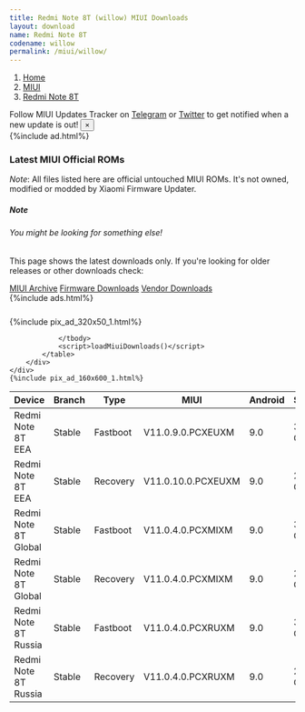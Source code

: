 ```yaml
---
title: Redmi Note 8T (willow) MIUI Downloads
layout: download
name: Redmi Note 8T
codename: willow
permalink: /miui/willow/
---
```

<nav aria-label="breadcrumb">
    <ol class="breadcrumb">
        <li class="breadcrumb-item"><a href="/">Home</a></li>
        <li class="breadcrumb-item"><a href="/miui/">MIUI</a></li>
        <li class="breadcrumb-item active" aria-current="page"><a href="/miui/willow/">Redmi Note 8T</a></li>
    </ol>
</nav>
<div class="alert alert-primary alert-dismissible fade show" role="alert">
    Follow MIUI Updates Tracker on <a href="https://t.me/MIUIUpdatesTracker" class="alert-link">Telegram</a>
     or <a href="https://twitter.com/MiFwUpdater" class="alert-link">Twitter</a> to get notified when a new update is out!
    <button type="button" class="close" data-dismiss="alert" aria-label="Close">
        <span aria-hidden="true">&times;</span>
    </button>
</div>
{%include ad.html%}

### Latest MIUI Official ROMs
*Note*: All files listed here are official untouched MIUI ROMs. It's not owned, modified or modded by Xiaomi Firmware Updater.
<div class="card">
  <div class="card-body">
    <h5 class="card-title">Note</h5>
    <h6 class="card-subtitle mb-2 text-muted">You might be looking for something else!</h6>
    <p class="card-text">This page shows the latest downloads only.
     If you're looking for older releases or other downloads check:</p>
    <a href="/archive/miui/willow/" class="card-link">MIUI Archive</a>
    <a href="/firmware/willow/" class="card-link">Firmware Downloads</a>
    <a href="/vendor/willow/" class="card-link">Vendor Downloads</a>
  </div>
</div>
{%include ads.html%}
<div class="row justify-content-center">
    <div class="col-10">
        <div class="table-responsive-md" style="margin-top: 25px;">
            {%include pix_ad_320x50_1.html%}
            <table id="miui" class="display dt-responsive nowrap compact table table-striped table-hover table-sm">
                <thead class="thead-dark">
                    <tr>
                        <th data-ref="device">Device</th>
                        <th data-ref="branch">Branch</th>
                        <th data-ref="type">Type</th>
                        <th data-ref="miui">MIUI</th>
                        <th data-ref="android">Android</th>
                        <th data-ref="size">Size</th>
                        <th data-ref="size">Date</th>
                        <th data-ref="link">Link</th>
                    </tr>
                </thead>
                <tbody>
                <tr><td>Redmi Note 8T EEA</td><td>Stable</td><td>Fastboot</td><td>V11.0.9.0.PCXEUXM</td><td>9.0</td><td>3.5 GB</td><td>2020-05-22</td><td><a href="/miui/willow/stable/V11.0.9.0.PCXEUXM/">Download</a></td></tr>
<tr><td>Redmi Note 8T EEA</td><td>Stable</td><td>Recovery</td><td>V11.0.10.0.PCXEUXM</td><td>9.0</td><td>2.0 GB</td><td>2020-07-02</td><td><a href="/miui/willow/stable/V11.0.10.0.PCXEUXM/">Download</a></td></tr>
<tr><td>Redmi Note 8T Global</td><td>Stable</td><td>Fastboot</td><td>V11.0.4.0.PCXMIXM</td><td>9.0</td><td>3.5 GB</td><td>2020-05-23</td><td><a href="/miui/willow/stable/V11.0.4.0.PCXMIXM/">Download</a></td></tr>
<tr><td>Redmi Note 8T Global</td><td>Stable</td><td>Recovery</td><td>V11.0.4.0.PCXMIXM</td><td>9.0</td><td>2.0 GB</td><td>2020-05-29</td><td><a href="/miui/willow/stable/V11.0.4.0.PCXMIXM/">Download</a></td></tr>
<tr><td>Redmi Note 8T Russia</td><td>Stable</td><td>Fastboot</td><td>V11.0.4.0.PCXRUXM</td><td>9.0</td><td>3.5 GB</td><td>2020-06-12</td><td><a href="/miui/willow/stable/V11.0.4.0.PCXRUXM/">Download</a></td></tr>
<tr><td>Redmi Note 8T Russia</td><td>Stable</td><td>Recovery</td><td>V11.0.4.0.PCXRUXM</td><td>9.0</td><td>2.0 GB</td><td>2020-06-19</td><td><a href="/miui/willow/stable/V11.0.4.0.PCXRUXM/">Download</a></td></tr>

                </tbody>
                <script>loadMiuiDownloads()</script>
            </table>
        </div>
    </div>
    {%include pix_ad_160x600_1.html%}
</div>
